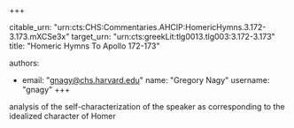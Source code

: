 +++


citable_urn: "urn:cts:CHS:Commentaries.AHCIP:HomericHymns.3.172-3.173.mXCSe3x"
target_urn: "urn:cts:greekLit:tlg0013.tlg003:3.172-3.173"
title: "Homeric Hymns To Apollo 172-173"

authors:
- email: "gnagy@chs.harvard.edu"
  name: "Gregory Nagy"
  username: "gnagy"
+++

<p>analysis of the self-characterization of the speaker as corresponding to the idealized character of Homer</p>